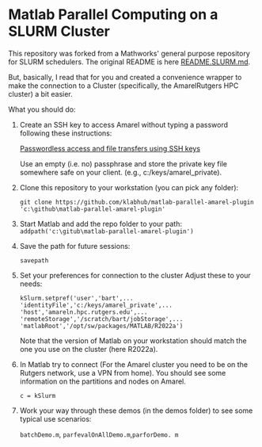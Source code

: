 # Matlab Parallel Computing on a SLURM Cluster

This repository was forked from a Mathworks' general purpose repository for SLURM schedulers. The original README is here [README.SLURM.md](./README.SLURM.md).

But, basically, I read that for you and created a convenience wrapper to make the connection to a Cluster (specifically, the AmarelRutgers HPC cluster) a bit easier.

What you should do:

1. Create an SSH key to access Amarel without typing a password following these instructions:

    [Passwordless access and file transfers using SSH keys](https://sites.google.com/view/cluster-user-guide#h.jgwrkm9e9rwg)

    Use an empty (i.e. no) passphrase and store the private key file somewhere safe on your client. (e.g., c:/keys/amarel_private).

1. Clone this repository to your workstation (you can pick any folder):

    ```git clone https://github.com/klabhub/matlab-parallel-amarel-plugin 'c:\github\matlab-parallel-amarel-plugin'```

1. Start Matlab and add the repo folder to your path:
```addpath('c:\gitub\matlab-parallel-amarel-plugin')```

1. Save the path for future sessions:

    ```savepath```

1. Set your preferences for connection to the cluster
    Adjust these to your needs:

    `
    kSlurm.setpref('user','bart',...
                    'identityFile','c:/keys/amarel_private',...
                    'host','amareln.hpc.rutgers.edu',...
        'remoteStorage','/scratch/bart/jobStorage',...
        'matlabRoot','/opt/sw/packages/MATLAB/R2022a')
    `
    
    Note that the version of Matlab on your workstation should match the one you use on the cluster (here R2022a).
1. In Matlab try to connect (For the Amarel cluster you need to be on the Rutgers network, use a VPN from home). You should see some information on the partitions and nodes on Amarel.

    ```c = kSlurm```

1. Work your way through these demos (in the demos folder) to see some typical use scenarios:

    ```batchDemo.m```, ```parfevalOnAllDemo.m```,```parforDemo. m```
